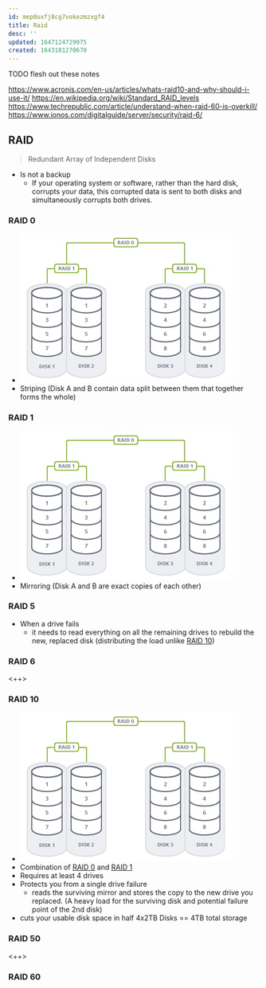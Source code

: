 ```yaml
---
id: mep0uxfj8cg7vokezmzxgf4
title: Raid
desc: ''
updated: 1647124729975
created: 1643181270670
---
```



TODO flesh out these notes

<https://www.acronis.com/en-us/articles/whats-raid10-and-why-should-i-use-it/>
<https://en.wikipedia.org/wiki/Standard_RAID_levels>
<https://www.techrepublic.com/article/understand-when-raid-60-is-overkill/>
<https://www.ionos.com/digitalguide/server/security/raid-6/>

## RAID

> Redundant Array of Independent Disks

- Is not a backup
  - If your operating system or software, rather than the hard disk, corrupts your data, this corrupted data is sent to both disks and simultaneously corrupts both drives.

### RAID 0

- ![RAID 0, 1, and 10 Example](/assets/images/2022-03-12-14-20-16.png)
- Striping (Disk A and B contain data split between them that together forms the whole)

### RAID 1

- ![RAID 0, 1, and 10 Example](/assets/images/2022-03-12-14-20-16.png)
- Mirroring (Disk A and B are exact copies of each other)

### RAID 5

- When a drive fails
  - it needs to read everything on all the remaining drives to rebuild the new, replaced disk (distributing the load unlike [RAID 10](#raid-10))

### RAID 6

<++>

### RAID 10

- ![RAID 0, 1, and 10 Example](/assets/images/2022-03-12-14-20-16.png)
- Combination of [RAID 0](#raid-0) and [RAID 1](#raid-1)
- Requires at least 4 drives
- Protects you from a single drive failure
  - reads the surviving mirror and stores the copy to the new drive you replaced. (A heavy load for the surviving disk and potential failure point of the 2nd disk)
- cuts your usable disk space in half 4x2TB Disks == 4TB total storage

### RAID 50

<++>

### RAID 60
